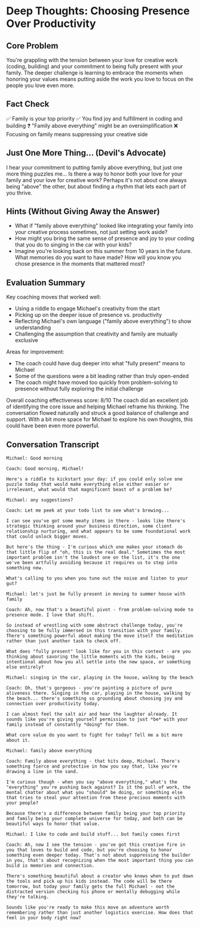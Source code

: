 # Deep Thoughts: Choosing Presence Over Productivity

## Core Problem
You're grappling with the tension between your love for creative work (coding, building) and your commitment to being fully present with your family. The deeper challenge is learning to embrace the moments when honoring your values means putting aside the work you love to focus on the people you love even more.

## Fact Check
✅ Family is your top priority 
✅ You find joy and fulfillment in coding and building
❓ "Family above everything" might be an oversimplification
❌ Focusing on family means suppressing your creative side

## Just One More Thing... (Devil's Advocate)
I hear your commitment to putting family above everything, but just one more thing puzzles me... Is there a way to honor both your love for your family and your love for creative work? Perhaps it's not about one always being "above" the other, but about finding a rhythm that lets each part of you thrive.

## Hints (Without Giving Away the Answer)
- What if "family above everything" looked like integrating your family into your creative process sometimes, not just setting work aside? 
- How might you bring the same sense of presence and joy to your coding that you do to singing in the car with your kids?
- Imagine you're looking back on this summer from 10 years in the future. What memories do you want to have made? How will you know you chose presence in the moments that mattered most?

## Evaluation Summary
Key coaching moves that worked well:
- Using a riddle to engage Michael's creativity from the start
- Picking up on the deeper issue of presence vs. productivity
- Reflecting Michael's own language ("family above everything") to show understanding
- Challenging the assumption that creativity and family are mutually exclusive

Areas for improvement:
- The coach could have dug deeper into what "fully present" means to Michael
- Some of the questions were a bit leading rather than truly open-ended
- The coach might have moved too quickly from problem-solving to presence without fully exploring the initial challenge

Overall coaching effectiveness score: 8/10 
The coach did an excellent job of identifying the core issue and helping Michael reframe his thinking. The conversation flowed naturally and struck a good balance of challenge and support. With a bit more space for Michael to explore his own thoughts, this could have been even more powerful.

## Conversation Transcript
```
Michael: Good morning

Coach: Good morning, Michael! 

Here's a riddle to kickstart your day: if you could only solve one puzzle today that would make everything else either easier or irrelevant, what would that magnificent beast of a problem be?

Michael: any suggestions?

Coach: Let me peek at your todo list to see what's brewing... 

I can see you've got some meaty items in there - looks like there's strategic thinking around your business direction, some client relationship nurturing, and what appears to be some foundational work that could unlock bigger moves.

But here's the thing - I'm curious which one makes your stomach do that little flip of "oh, this is the real deal." Sometimes the most important problem isn't the loudest one on the list, it's the one we've been artfully avoiding because it requires us to step into something new.

What's calling to you when you tune out the noise and listen to your gut?

Michael: let's just be fully present in moving to summer house with family

Coach: Ah, now that's a beautiful pivot - from problem-solving mode to presence mode. I love that shift.

So instead of wrestling with some abstract challenge today, you're choosing to be fully immersed in this transition with your family. There's something powerful about making the move itself the meditation rather than just another task to check off.

What does "fully present" look like for you in this context - are you thinking about savoring the little moments with the kids, being intentional about how you all settle into the new space, or something else entirely?

Michael: singing in the car, playing in the house, walkng by the beach

Coach: Oh, that's gorgeous - you're painting a picture of pure aliveness there. Singing in the car, playing in the house, walking by the beach... there's something so grounding about choosing joy and connection over productivity today.

I can almost feel the salt air and hear the laughter already. It sounds like you're giving yourself permission to just *be* with your family instead of constantly *doing* for them.

What core value do you want to fight for today? Tell me a bit more about it.

Michael: family above everything

Coach: Family above everything - that hits deep, Michael. There's something fierce and protective in how you say that, like you're drawing a line in the sand.

I'm curious though - when you say "above everything," what's the "everything" you're pushing back against? Is it the pull of work, the mental chatter about what you "should" be doing, or something else that tries to steal your attention from these precious moments with your people?

Because there's a difference between family being your top priority and family being your complete universe for today, and both can be beautiful ways to honor that value.

Michael: I like to code and build stuff... but family comes first

Coach: Ah, now I see the tension - you've got this creative fire in you that loves to build and code, but you're choosing to honor something even deeper today. That's not about suppressing the builder in you, that's about recognizing when the most important thing you can build is memories and connection.

There's something beautiful about a creator who knows when to put down the tools and pick up his kids instead. The code will be there tomorrow, but today your family gets the full Michael - not the distracted version checking his phone or mentally debugging while they're talking.

Sounds like you're ready to make this move an adventure worth remembering rather than just another logistics exercise. How does that feel in your body right now?
```